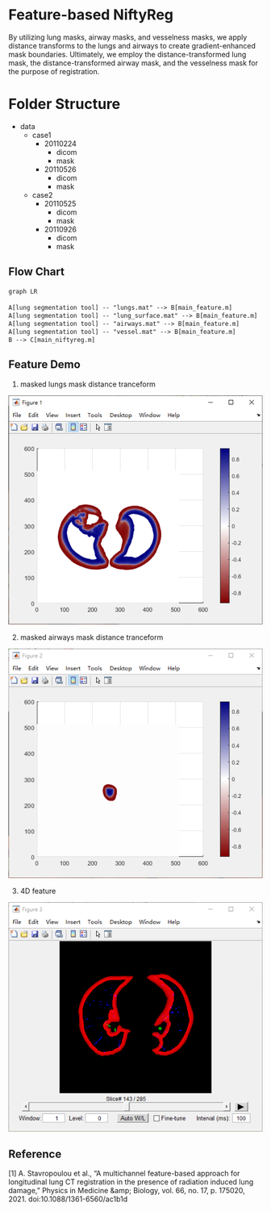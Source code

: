 # Feature-based NiftyReg

By utilizing lung masks, airway masks, and vesselness masks, we apply distance transforms to the lungs and airways to create gradient-enhanced mask boundaries. Ultimately, we employ the distance-transformed lung mask, the distance-transformed airway mask, and the vesselness mask for the purpose of registration.

# Folder Structure
- data
  - case1
    - 20110224
      - dicom
      - mask
    - 20110526
      - dicom
      - mask
  - case2
    - 20110525
      - dicom
      - mask
    - 20110926
      - dicom
      - mask

##  Flow Chart

```mermaid
graph LR

A[lung segmentation tool] -- "lungs.mat" --> B[main_feature.m]
A[lung segmentation tool] -- "lung_surface.mat" --> B[main_feature.m]
A[lung segmentation tool] -- "airways.mat" --> B[main_feature.m]
A[lung segmentation tool] -- "vessel.mat" --> B[main_feature.m]
B --> C[main_niftyreg.m]
```
## Feature Demo

 1. masked lungs mask distance tranceform

![masked lung mask distance tranceform](https://github.com/chenyu-chang/NiftyReg_lung/blob/main/image/dt_lung.png)

2. masked airways mask distance tranceform

![masked airways distance tranceform](https://github.com/chenyu-chang/NiftyReg_lung/blob/main/image/dt_airway.png)

3. 4D feature

![enter image description here](https://github.com/chenyu-chang/NiftyReg_lung/blob/main/image/4D_feature.png)

## Reference
[1] A. Stavropoulou et al., “A multichannel feature-based approach for longitudinal lung CT registration in the presence of radiation induced lung damage,” Physics in Medicine &amp;amp; Biology, vol. 66, no. 17, p. 175020, 2021. doi:10.1088/1361-6560/ac1b1d 